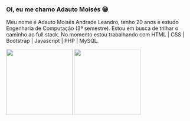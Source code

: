 ### Oi, eu me chamo Adauto Moisés 😁

Meu nome é Adauto Moisés Andrade Leandro, tenho 20 anos e estudo Engenharia de Computação (3ª semestre).
Estou em busca de trilhar o caminho ao full stack. No momento estou trabalhando com HTML | CSS | Bootstrap | Javascript | PHP | MySQL.

<img height="180em" src="https://github-readme-stats.vercel.app/api?username=adautomoises&count_private=true&show_icons=true&bg_color=30,FF1100,000BE2&title_color=fff&text_color=fff&icon_color=fff">
<img height="180em" src="https://github-readme-stats-eight-theta.vercel.app/api/top-langs/?username=adautomoises&layout=compact&langs_count=8&include_all_commits=true&count_private=true&bg_color=30,FF1100,000BE2&title_color=fff&text_color=fff&icon_color=fff"">

